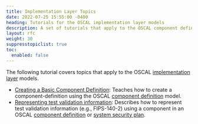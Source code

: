 ```yaml
---
title: Implementation Layer Topics
date: 2022-07-25 15:55:00 -0400
heading: Tutorials for the OSCAL implementation layer models
description: A set of tutorials that apply to the OSCAL component definition and system security plan models.
layout: rfc
weight: 30
suppresstopiclist: true
toc:
  enabled: false
---
```


The following tutorial covers topics that apply to the OSCAL [implementation layer](/concepts/layer/implementation/) models.

- [Creating a Basic Component Definition](basic-component-definition/): Teaches how to create a component-definition using the OSCAL [component definition](/concepts/layer/implementation/component-definition/) model.
- [Representing test validation information](validation-modeling/): Describes how to represent test validation information (e.g., FIPS-140-2) using a component in an OSCAL [component definition](/concepts/layer/implementation/component-definition/) or [system security plan](/concepts/layer/implementation/ssp/). 

